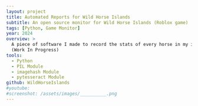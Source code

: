 ```yaml
---
layout: project
title: Automated Reports for Wild Horse Islands
subtitle: An open source monitor for Wild Horse Islands (Roblox game)
tags: [Python, Game Monitor]
year: 2024
overview: >
  A piece of software I made to record the stats of every horse in my inventory on a Roblox game "Wild Horse Islands".
  (Work In Progress)
tools:
  - Python
  - PIL Module
  - imagehash Module
  - pytesseract Module
github: WildHorseIslands
#youtube: 
#screenshot: /assets/images/__________.png
---
```

